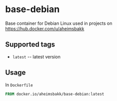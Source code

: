 # base-debian

Base container for Debian Linux used in projects on https://hub.docker.com/u/aheimsbakk

## Supported tags

* `latest` -- latest version

## Usage

In `Dockerfile`

```Dockerfile
FROM docker.io/aheimsbakk/base-debian:latest
```
